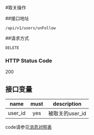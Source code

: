 #取关操作

##接口地址

```
/api/v1/users/unFollow
```

##请求方式

```
DELETE
```

### HTTP Status Code

200

## 接口变量

| name     | must     | description |
|----------|:--------:|:--------:|
| user_id  | yes      | 被取关的user_id |

code请参见[消息对照表](消息对照表.md)